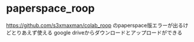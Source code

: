 # paperspace_roop
https://github.com/s3xmaxman/colab_roop
のpaperspace版エラーが出るけどとりあえず使える
google driveからダウンロードとアップロードができる
